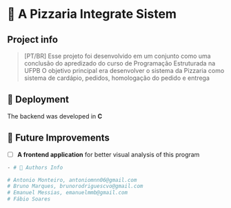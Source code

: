 # 🍕 A Pizzaria Integrate Sistem 

## Project info

> [PT/BR] Esse projeto foi desenvolvido em um conjunto como uma conclusão do apredizado do curso de Programação Estruturada na UFPB
> O objetivo principal era desenvolver o sistema da Pizzaria como sistema de cardápio, pedidos, homologação do pedido e entrega

## 🚀 Deployment

The backend was developed in **C** 

## 🧭 Future Improvements

- [ ] **A frontend application** for better visual analysis of this program 

```py
- # 📓 Authors Info

# Antonio Monteiro, antoniomnn06@gmail.com
# Bruno Marques, brunorodriguescvo@gmail.com
# Emanuel Messias, emanuelmmb@gmail.com
# Fábio Soares
```
